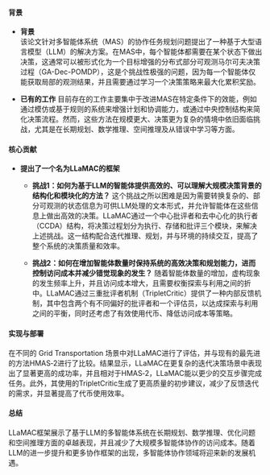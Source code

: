 #### 背景
- **背景**       
    该论文针对多智能体系统（MAS）的协作任务规划问题提出了一种基于大型语言模型（LLM）的解决方案。在MAS中，每个智能体都需要在某个状态下做出决策，这通常可以被形式化为一个目标增强的分布式部分可观测马尔可夫决策过程（GA-Dec-POMDP），这是个挑战性极强的问题，因为每一个智能体仅能获取局部的观测结果，并且需要通过学习一个决策策略来最大化累积奖励。

- **已有的工作**
    目前存在的工作主要集中于改进MAS在特定条件下的效能，例如通过模仿或基于规则的系统来增强计划和协调能力，或通过中央控制结构来简化决策流程。然而，这些方法在规模更大、决策更为复杂的情境中依旧面临挑战，尤其是在长期规划、数学推理、空间推理及从错误中学习等方面。

#### 核心贡献
- **提出了一个名为LLaMAC的框架**
    - **挑战1：如何为基于LLM的智能体提供高效的、可以理解大规模决策背景的结构化和模块化的方法？**
        这个挑战之所以困难是因为需要转换复杂的、部分可观测的状态信息为可供LLM处理的文本形式，并允许智能体在这些信息上做出高效的决策。LLaMAC通过一个中心批评者和去中心化的执行者（CCDA）结构，将决策过程划分为执行、存储和批评三个模块，来解决上述挑战。这一结构配合迭代推理、规划，并与环境的持续交互，提高了整个系统的决策质量和效率。

    - **挑战2：如何在增加智能体数量时保持系统的高效决策和规划能力，进而控制访问成本并减少错觉现象的发生？**
        随着智能体数量的增加，虚构现象的发生频率上升，并且访问成本增大，且需要权衡探索与利用之间的折中。LLaMAC通过三重批评者机制（TripletCritic）提供了一种内部反馈机制，其中包含两个有不同偏好的批评者和一个评估员，以达成探索与利用之间的平衡，同时还考虑了有效使用代币、降低访问成本等策略。

#### 实现与部署
在不同的 Grid Transportation 场景中对LLaMAC进行了评估，并与现有的最先进的方法HMAS‐2进行了比较。结果显示，LLaMAC在更复杂的迭代决策场景中表现出了显著更高的成功率，并且相对于HMAS‐2，LLaMAC能以更少的交互步骤完成任务。此外，其使用的TripletCritic生成了更高质量的初步建议，减少了反馈迭代的需求，并显著提高了代币使用效率。

#### 总结
LLaMAC框架展示了基于LLM的多智能体系统在长期规划、数学推理、优化问题和空间推理方面的卓越表现，并且减少了大规模多智能体协作的访问成本。随着LLM的进一步提升和更多协作框架的出现，多智能体协作领域将迎来新的发展机遇。